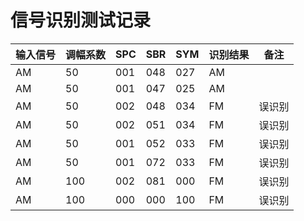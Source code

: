 # 信号识别测试记录

| 输入信号 | 调幅系数 | SPC | SBR | SYM | 识别结果 | 备注 |
|---------|---------|-----|-----|-----|---------|------|
| AM      |  50       | 001 | 048 | 027 | AM      |      |
| AM      |  50       | 001 | 047 | 025 | AM      |      |
| AM      |  50     | 002 | 048 | 034 | FM      | 误识别 |
| AM      |  50     | 002 | 051 | 034 | FM      | 误识别 |
| AM      |  50     | 001 | 052 | 033 | FM      | 误识别 |
| AM      |  50     | 001 | 072 | 033 | FM      | 误识别 |
| AM      |  100     | 002 | 081 | 000 | FM      | 误识别 |
| AM      |  100     | 000 | 000 | 100 | FM      | 误识别 |